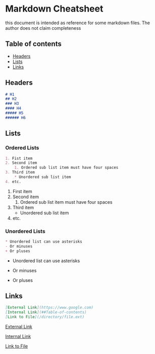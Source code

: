 # Markdown Cheatsheet
this document is intended as reference for some markdown files. The author does not claim completeness

## Table of contents

* [Headers](##Headers)
* [Lists](##Lists)
* [Links](##Links)

## Headers

````md
# H1
## H2
### H3
#### H4
##### H5
###### H6
````

## Lists

### Ordered Lists

````md
1. Fist item
2. Second item
    1. Ordered sub list item must have four spaces
3. Third item
    * Unordered sub list item
4. etc.
````

1. First item
2. Second item
    1. Ordered sub list item must have four spaces
3. Third item
    * Unordered sub list item
4. etc.

### Unordered Lists

````md
* Unordered list can use asterisks
- Or minuses
+ Or pluses
````

* Unordered list can use asterisks
- Or minuses
+ Or pluses

## Links

````md
[External Link](https://www.google.com)
[Internal Link](##Table-of-contents)
[Link to File](/directory/file.ext)
````

[External Link](https://www.google.com)

[Internal Link](##Table-of-contents)

[Link to File](/directory/file.ext)
